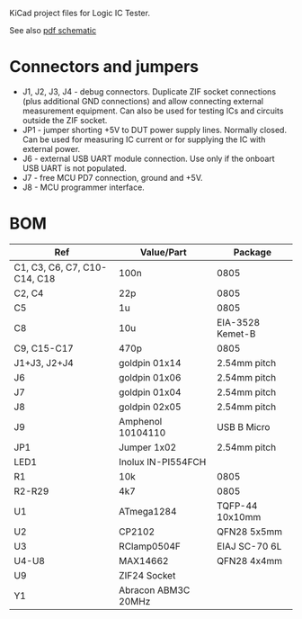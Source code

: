KiCad project files for Logic IC Tester.

See also [pdf schematic](../doc/ictester.pdf)

# Connectors and jumpers

* J1, J2, J3, J4 - debug connectors. Duplicate ZIF socket connections (plus additional GND connections) and allow
  connecting external measurement equipment. Can also be used for testing ICs and circuits outside the ZIF socket.
* JP1 - jumper shorting +5V to DUT power supply lines. Normally closed. Can be used for measuring IC current
  or for supplying the IC with external power.
* J6 - external USB UART module connection. Use only if the onboart USB UART is not populated.
* J7 - free MCU PD7 connection, ground and +5V.
* J8 - MCU programmer interface.

# BOM

| Ref  | Value/Part | Package
|------|-------|---------|
| C1, C3, C6, C7, C10-C14, C18 | 100n | 0805
| C2, C4	| 22p | 0805
| C5 | 1u	| 0805
| C8 | 10u | EIA-3528 Kemet-B
| C9, C15-C17 | 470p | 0805
| J1+J3, J2+J4 | goldpin 01x14 | 2.54mm pitch
| J6 | goldpin 01x06 | 2.54mm pitch
| J7 | goldpin 01x04 | 2.54mm pitch
| J8 | goldpin 02x05 | 2.54mm pitch
| J9 | Amphenol 10104110 | USB B Micro
| JP1 | Jumper 1x02 | 2.54mm pitch
| LED1 | Inolux IN-PI554FCH
| R1 | 10k | 0805
| R2-R29 | 4k7 | 0805
| U1 | ATmega1284 | TQFP-44 10x10mm
| U2 | CP2102 | QFN28	5x5mm
| U3 | RClamp0504F | EIAJ SC-70 6L
| U4-U8 | MAX14662 | QFN28 4x4mm
| U9 | ZIF24 Socket |
| Y1 | Abracon ABM3C 20MHz |
